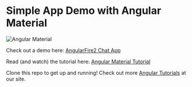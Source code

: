 # Simple App Demo with Angular Material

![Angular Material](https://s3.amazonaws.com/coursetro/posts/29-full.png)

Check out a demo here: [AngularFire2 Chat App](https://coursetro.com/preview/angular-material-demo)

Read (and watch) the tutorial here: [Angular Material Tutorial](https://coursetro.com/posts/code/29/Working-with-Angular-2-Material)

Clone this repo to get up and running! Check out more [Angular Tutorials](https://coursetro.com) at our site.
